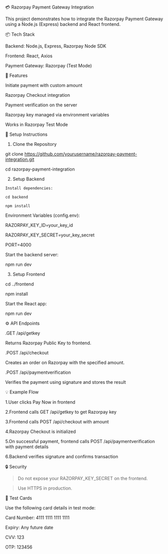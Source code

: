 💳 Razorpay Payment Gateway Integration

  This project demonstrates how to integrate the Razorpay Payment Gateway using a Node.js (Express) backend and React frontend.

📦 Tech Stack

  Backend: Node.js, Express, Razorpay Node SDK

  Frontend: React, Axios

  Payment Gateway: Razorpay (Test Mode)

🚀 Features

  Initiate payment with custom amount

  Razorpay Checkout integration

  Payment verification on the server
  
  Razorpay key managed via environment variables

Works in Razorpay Test Mode

🔧 Setup Instructions

  1. Clone the Repository

  git clone https://github.com/yourusername/razorpay-payment-integration.git
  
  cd razorpay-payment-integration

  2. Setup Backend

    Install dependencies:
    
    cd backend
    
    npm install

Environment Variables (config.env):

  RAZORPAY_KEY_ID=your_key_id
  
  RAZORPAY_KEY_SECRET=your_key_secret
  
  PORT=4000

Start the backend server:

  npm run dev

3. Setup Frontend
    
  cd ../frontend

  npm install
  
Start the React app:

  npm run dev

⚙️ API Endpoints

  .GET /api/getkey
  
Returns Razorpay Public Key to frontend.

  .POST /api/checkout
  
Creates an order on Razorpay with the specified amount.

  .POST /api/paymentverification
  
Verifies the payment using signature and stores the result 

💡 Example Flow

  1.User clicks Pay Now in frontend
  
  2.Frontend calls GET /api/getkey to get Razorpay key
  
  3.Frontend calls POST /api/checkout with amount
  
  4.Razorpay Checkout is initialized
  
  5.On successful payment, frontend calls POST /api/paymentverification with payment details
  
  6.Backend verifies signature and confirms transaction

🔒 Security

  > Do not expose your RAZORPAY_KEY_SECRET on the frontend.

  > Use HTTPS in production.

🧪 Test Cards

Use the following card details in test mode:

  Card Number: 4111 1111 1111 1111
  
  Expiry: Any future date
  
  CVV: 123
  
  OTP: 123456




  

